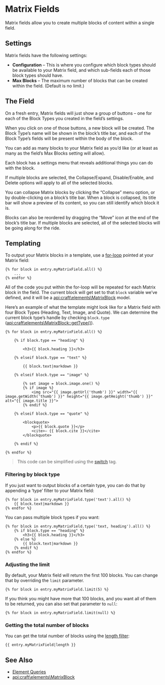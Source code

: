 # Matrix Fields

Matrix fields allow you to create multiple blocks of content within a single field.

## Settings

Matrix fields have the following settings:

* **Configuration** – This is where you configure which block types should be available to your Matrix field, and which sub-fields each of those block types should have.
* **Max Blocks** – The maximum number of blocks that can be created within the field. (Default is no limit.)

## The Field

On a fresh entry, Matrix fields will just show a group of buttons – one for each of the Block Types you created in the field’s settings.

When you click on one of those buttons, a new block will be created. The Block Type’s name will be shown in the block’s title bar, and each of the Block Type’s fields will be present within the body of the block.

You can add as many blocks to your Matrix field as you’d like (or at least as many as the field’s Max Blocks setting will allow).

Each block has a settings menu that reveals additional things you can do with the block.

If multiple blocks are selected, the Collapse/Expand, Disable/Enable, and Delete options will apply to all of the selected blocks.

You can collapse Matrix blocks by clicking the “Collapse” menu option, or by double-clicking on a block’s title bar. When a block is collapsed, its title bar will show a preview of its content, so you can still identify which block it is.

Blocks can also be reordered by dragging the “Move” icon at the end of the block’s title bar. If multiple blocks are selected, all of the selected blocks will be going along for the ride.

## Templating

To output your Matrix blocks in a template, use a [for-loop](https://twig.symfony.com/doc/tags/for.html) pointed at your Matrix field:

```twig
{% for block in entry.myMatrixField.all() %}
    ...
{% endfor %}
```

All of the code you put within the for-loop will be repeated for each Matrix block in the field. The current block will get set to that `block` variable we’ve defined, and it will be a <api:craft\elements\MatrixBlock> model.

Here’s an example of what the template might look like for a Matrix field with four Block Types (Heading, Text, Image, and Quote). We can determine the current block type’s handle by checking `block.type` (<api:craft\elements\MatrixBlock::getType()>).

```twig
{% for block in entry.myMatrixField.all() %}

    {% if block.type == "heading" %}

        <h3>{{ block.heading }}</h3>

    {% elseif block.type == "text" %}

        {{ block.text|markdown }}

    {% elseif block.type == "image" %}

        {% set image = block.image.one() %}
        {% if image %}
            <img src="{{ image.getUrl('thumb') }}" width="{{ image.getWidth('thumb') }}" height="{{ image.getHeight('thumb') }}" alt="{{ image.title }}">
        {% endif %}

    {% elseif block.type == "quote" %}

        <blockquote>
            <p>{{ block.quote }}</p>
            <cite>– {{ block.cite }}</cite>
        </blockquote>

    {% endif %}

{% endfor %}
```

> This code can be simplified using the [switch](dev/tags/switch.md) tag.

### Filtering by block type

If you just want to output blocks of a certain type, you can do that by appending a ‘type’ filter to your Matrix field:

```twig
{% for block in entry.myMatrixField.type('text').all() %}
    {{ block.text|markdown }}
{% endfor %}
```

You can pass multiple block types if you want:

```twig
{% for block in entry.myMatrixField.type('text, heading').all() %}
    {% if block.type == "heading" %}
        <h3>{{ block.heading }}</h3>
    {% else %}
        {{ block.text|markdown }}
    {% endif %}
{% endfor %}
```


### Adjusting the limit

By default, your Matrix field will return the first 100 blocks. You can change that by overriding the `limit` parameter.

```twig
{% for block in entry.myMatrixField.limit(5) %}
```

If you think you might have more that 100 blocks, and you want all of them to be returned, you can also set that parameter to `null`:

```twig
{% for block in entry.myMatrixField.limit(null) %}
```


### Getting the total number of blocks

You can get the total number of blocks using the [length filter](https://twig.symfony.com/doc/filters/length.html):

```twig
{{ entry.myMatrixField|length }}
```


## See Also

* [Element Queries](dev/element-queries/README.md)
* <api:craft\elements\MatrixBlock>
